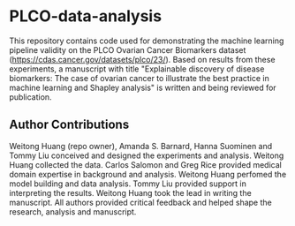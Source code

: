 # PLCO-data-analysis
This repository contains code used for demonstrating the machine learning pipeline validity on the PLCO Ovarian Cancer Biomarkers dataset (https://cdas.cancer.gov/datasets/plco/23/). Based on results from these experiments, a manuscript with title "Explainable discovery of disease biomarkers: The case of ovarian cancer to illustrate the best practice in machine learning and Shapley analysis" is written and being reviewed for publication. 

## Author Contributions
Weitong Huang (repo owner), Amanda S. Barnard, Hanna Suominen and Tommy Liu conceived and designed the experiments and analysis. Weitong Huang collected the data. Carlos Salomon and Greg Rice provided medical domain expertise in background and analysis. Weitong Huang perfomed the model building and data analysis. Tommy Liu provided support in interpreting the results. Weitong Huang took the lead in writing the manuscript. All authors provided critical feedback and helped shape the research, analysis and manuscript.
